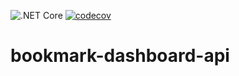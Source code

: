 ![.NET Core](https://github.com/es-hackathon/bookmark-dashboard-api/workflows/.NET%20Core/badge.svg)
[![codecov](https://codecov.io/gh/es-hackathon/bookmark-dashboard-api/branch/master/graph/badge.svg?token=YKML1CE6BN)](https://codecov.io/gh/es-hackathon/bookmark-dashboard-api)

# bookmark-dashboard-api
